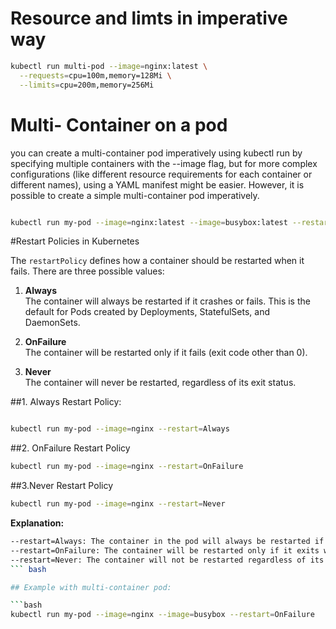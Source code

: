# Resource and limts in imperative way 

``` bash 
kubectl run multi-pod --image=nginx:latest \
  --requests=cpu=100m,memory=128Mi \
  --limits=cpu=200m,memory=256Mi
``` 

# Multi- Container on a pod 

you can create a multi-container pod imperatively using kubectl run by specifying multiple containers with the --image flag, but for more complex configurations (like different resource requirements for each container or different names), using a YAML manifest might be easier. However, it is possible to create a simple multi-container pod imperatively.

``` bash 

kubectl run my-pod --image=nginx:latest --image=busybox:latest --restart=Never

``` 


#Restart Policies in Kubernetes 

The `restartPolicy` defines how a container should be restarted when it fails. There are three possible values:

1. **Always**  
   The container will always be restarted if it crashes or fails. This is the default for Pods created by Deployments, StatefulSets, and DaemonSets.

2. **OnFailure**  
   The container will be restarted only if it fails (exit code other than 0).

3. **Never**  
   The container will never be restarted, regardless of its exit status.

##1. Always Restart Policy:


``` bash 

kubectl run my-pod --image=nginx --restart=Always

``` 

##2. OnFailure Restart Policy 

``` bash 
kubectl run my-pod --image=nginx --restart=OnFailure
``` 

##3.Never Restart Policy 

```bash 
kubectl run my-pod --image=nginx --restart=Never

``` 
**Explanation:**
```bash
--restart=Always: The container in the pod will always be restarted if it crashes.
--restart=OnFailure: The container will be restarted only if it exits with a non-zero exit code.
--restart=Never: The container will not be restarted regardless of its exit status.
``` bash 

## Example with multi-container pod:

```bash 
kubectl run my-pod --image=nginx --image=busybox --restart=OnFailure

``` 
